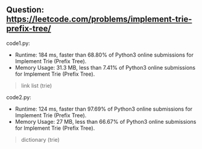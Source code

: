 ## Question: https://leetcode.com/problems/implement-trie-prefix-tree/

code1.py:
* Runtime: 184 ms, faster than 68.80% of Python3 online submissions for Implement Trie (Prefix Tree).
* Memory Usage: 31.3 MB, less than 7.41% of Python3 online submissions for Implement Trie (Prefix Tree).
> link list (trie)

code2.py:
* Runtime: 124 ms, faster than 97.69% of Python3 online submissions for Implement Trie (Prefix Tree).
* Memory Usage: 27 MB, less than 66.67% of Python3 online submissions for Implement Trie (Prefix Tree).
> dictionary (trie)